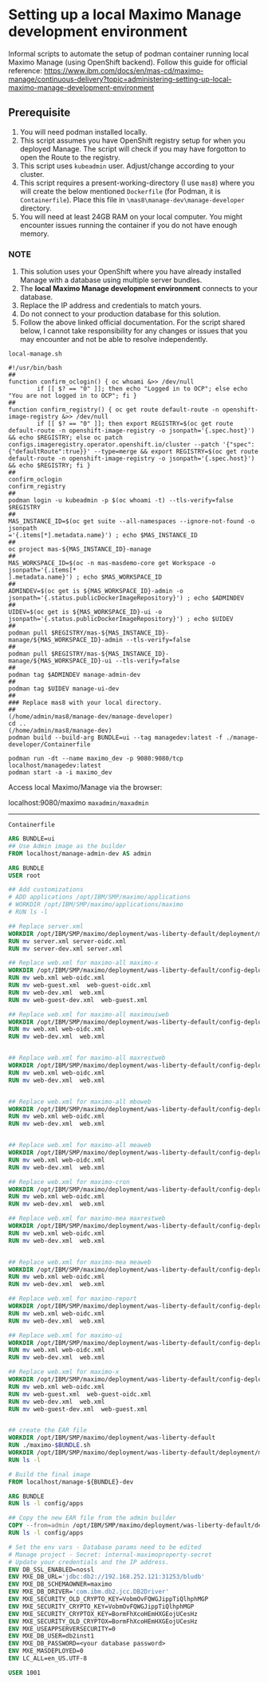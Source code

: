 # Setting up a local Maximo Manage development environment

Informal scripts to automate the setup of podman container running local Maximo Manage (using OpenShift backend). Follow this guide for official reference: https://www.ibm.com/docs/en/mas-cd/maximo-manage/continuous-delivery?topic=administering-setting-up-local-maximo-manage-development-environment

## Prerequisite

1. You will need podman installed locally. 
2. This script assumes you have OpenShift registry setup for when you deployed Manage. The script will check if you may have forgotton to open the Route to the registry.
3. This script uses `kubeadmin` user. Adjust/change according to your cluster.
4. This script requires a present-working-directory (I use `mas8`) where you will create the below mentioned `Dockerfile` (for Podman, it is `Containerfile`). Place this file in `\mas8\manage-dev\manage-developer` directory.
5. You will need at least 24GB RAM on your local computer. You might encounter issues running the container if you do not have enough memory.

### NOTE

1. This solution uses your OpenShift where you have already installed Manage with a database using multiple server bundles.  
2. The **local Maximo Manage development environment** connects to your database. 
3. Replace the IP address and credentials to match yours. 
4. Do not connect to your production database for this solution.
5. Follow the above linked official documentation. For the script shared below, I cannot take responsibility for any changes or issues that you may encounter and not be able to resolve independently.

`local-manage.sh`

```shell
#!/usr/bin/bash
##
function confirm_oclogin() { oc whoami &>> /dev/null
        if [[ $? == "0" ]]; then echo "Logged in to OCP"; else echo "You are not logged in to OCP"; fi }
##
function confirm_registry() { oc get route default-route -n openshift-image-registry &>> /dev/null
        if [[ $? == "0" ]]; then export REGISTRY=$(oc get route default-route -n openshift-image-registry -o jsonpath='{.spec.host}') && echo $REGISTRY; else oc patch configs.imageregistry.operator.openshift.io/cluster --patch '{"spec":{"defaultRoute":true}}' --type=merge && export REGISTRY=$(oc get route default-route -n openshift-image-registry -o jsonpath='{.spec.host}') && echo $REGISTRY; fi }
##
confirm_oclogin
confirm_registry
##
podman login -u kubeadmin -p $(oc whoami -t) --tls-verify=false $REGISTRY
##
MAS_INSTANCE_ID=$(oc get suite --all-namespaces --ignore-not-found -o jsonpath
='{.items[*].metadata.name}') ; echo $MAS_INSTANCE_ID
##
oc project mas-${MAS_INSTANCE_ID}-manage
##
MAS_WORKSPACE_ID=$(oc -n mas-masdemo-core get Workspace -o jsonpath='{.items[*
].metadata.name}') ; echo $MAS_WORKSPACE_ID
##
ADMINDEV=$(oc get is ${MAS_WORKSPACE_ID}-admin -o jsonpath='{.status.publicDockerImageRepository}') ; echo $ADMINDEV
##
UIDEV=$(oc get is ${MAS_WORKSPACE_ID}-ui -o jsonpath='{.status.publicDockerImageRepository}') ; echo $UIDEV
##
podman pull $REGISTRY/mas-${MAS_INSTANCE_ID}-manage/${MAS_WORKSPACE_ID}-admin --tls-verify=false
##
podman pull $REGISTRY/mas-${MAS_INSTANCE_ID}-manage/${MAS_WORKSPACE_ID}-ui --tls-verify=false
##
podman tag $ADMINDEV manage-admin-dev
##
podman tag $UIDEV manage-ui-dev
##
### Replace mas8 with your local directory.
##
(/home/admin/mas8/manage-dev/manage-developer)
cd ..
(/home/admin/mas8/manage-dev)
podman build --build-arg BUNDLE=ui --tag managedev:latest -f ./manage-developer/Containerfile
```
```
podman run -dt --name maximo_dev -p 9080:9080/tcp localhost/managedev:latest
podman start -a -i maximo_dev
```

Access local Maximo/Manage via the browser:

localhost:9080/maximo `maxadmin/maxadmin`

---

`Containerfile`

```Dockerfile
ARG BUNDLE=ui
## Use Admin image as the builder
FROM localhost/manage-admin-dev AS admin

ARG BUNDLE
USER root

## Add customizations
# ADD applications /opt/IBM/SMP/maximo/applications
# WORKDIR /opt/IBM/SMP/maximo/applications/maximo
# RUN ls -l

## Replace server.xml
WORKDIR /opt/IBM/SMP/maximo/deployment/was-liberty-default/deployment/maximo-$BUNDLE/maximo-$BUNDLE-server/
RUN mv server.xml server-oidc.xml
RUN mv server-dev.xml server.xml

## Replace web.xml for maximo-all maximo-x
WORKDIR /opt/IBM/SMP/maximo/deployment/was-liberty-default/config-deployment-descriptors/maximo-all/maximo-x/webmodule/WEB-INF/
RUN mv web.xml web-oidc.xml
RUN mv web-guest.xml  web-guest-oidc.xml
RUN mv web-dev.xml  web.xml
RUN mv web-guest-dev.xml  web-guest.xml

## Replace web.xml for maximo-all maximouiweb
WORKDIR /opt/IBM/SMP/maximo/deployment/was-liberty-default/config-deployment-descriptors/maximo-all/maximouiweb/webmodule/WEB-INF/
RUN mv web.xml web-oidc.xml
RUN mv web-dev.xml  web.xml


## Replace web.xml for maximo-all maxrestweb
WORKDIR /opt/IBM/SMP/maximo/deployment/was-liberty-default/config-deployment-descriptors/maximo-all/maxrestweb/webmodule/WEB-INF/
RUN mv web.xml web-oidc.xml
RUN mv web-dev.xml  web.xml


## Replace web.xml for maximo-all mboweb
WORKDIR /opt/IBM/SMP/maximo/deployment/was-liberty-default/config-deployment-descriptors/maximo-all/mboweb/webmodule/WEB-INF/
RUN mv web.xml web-oidc.xml
RUN mv web-dev.xml  web.xml


## Replace web.xml for maximo-all meaweb
WORKDIR /opt/IBM/SMP/maximo/deployment/was-liberty-default/config-deployment-descriptors/maximo-all/meaweb/webmodule/WEB-INF/
RUN mv web.xml web-oidc.xml
RUN mv web-dev.xml  web.xml

## Replace web.xml for maximo-cron
WORKDIR /opt/IBM/SMP/maximo/deployment/was-liberty-default/config-deployment-descriptors/maximo-cron/webmodule/WEB-INF/
RUN mv web.xml web-oidc.xml
RUN mv web-dev.xml  web.xml

## Replace web.xml for maximo-mea maxrestweb
WORKDIR /opt/IBM/SMP/maximo/deployment/was-liberty-default/config-deployment-descriptors/maximo-mea/maxrestweb/webmodule/WEB-INF/
RUN mv web.xml web-oidc.xml
RUN mv web-dev.xml  web.xml


## Replace web.xml for maximo-mea meaweb
WORKDIR /opt/IBM/SMP/maximo/deployment/was-liberty-default/config-deployment-descriptors/maximo-mea/meaweb/webmodule/WEB-INF/
RUN mv web.xml web-oidc.xml
RUN mv web-dev.xml  web.xml

## Replace web.xml for maximo-report
WORKDIR /opt/IBM/SMP/maximo/deployment/was-liberty-default/config-deployment-descriptors/maximo-report/webmodule/WEB-INF/
RUN mv web.xml web-oidc.xml
RUN mv web-dev.xml  web.xml

## Replace web.xml for maximo-ui
WORKDIR /opt/IBM/SMP/maximo/deployment/was-liberty-default/config-deployment-descriptors/maximo-ui/webmodule/WEB-INF/
RUN mv web.xml web-oidc.xml
RUN mv web-dev.xml  web.xml

## Replace web.xml for maximo-x
WORKDIR /opt/IBM/SMP/maximo/deployment/was-liberty-default/config-deployment-descriptors/maximo-x/webmodule/WEB-INF/
RUN mv web.xml web-oidc.xml
RUN mv web-guest.xml  web-guest-oidc.xml
RUN mv web-dev.xml  web.xml
RUN mv web-guest-dev.xml  web-guest.xml


## create the EAR file
WORKDIR /opt/IBM/SMP/maximo/deployment/was-liberty-default
RUN ./maximo-$BUNDLE.sh
WORKDIR /opt/IBM/SMP/maximo/deployment/was-liberty-default/deployment/maximo-$BUNDLE/maximo-$BUNDLE-server/apps/
RUN ls -l

# Build the final image
FROM localhost/manage-${BUNDLE}-dev

ARG BUNDLE
RUN ls -l config/apps

## Copy the new EAR file from the admin builder
COPY --from=admin /opt/IBM/SMP/maximo/deployment/was-liberty-default/deployment/maximo-$BUNDLE/maximo-$BUNDLE-server/apps/*.war /config/apps
RUN ls -l config/apps

# Set the env vars - Database params need to be edited
# Manage project - Secret: internal-maximoproperty-secret
# Update your credentials and the IP address.
ENV DB_SSL_ENABLED=nossl
ENV MXE_DB_URL='jdbc:db2://192.168.252.121:31253/bludb'
ENV MXE_DB_SCHEMAOWNER=maximo
ENV MXE_DB_DRIVER='com.ibm.db2.jcc.DB2Driver'
ENV MXE_SECURITY_OLD_CRYPTO_KEY=VobmOvFQWGJippTiQlhphMGP
ENV MXE_SECURITY_CRYPTO_KEY=VobmOvFQWGJippTiQlhphMGP
ENV MXE_SECURITY_CRYPTOX_KEY=BormFhXcoHEmHXGEojUCesHz
ENV MXE_SECURITY_OLD_CRYPTOX=BormFhXcoHEmHXGEojUCesHz
ENV MXE_USEAPPSERVERSECURITY=0
ENV MXE_DB_USER=db2inst1
ENV MXE_DB_PASSWORD=<your database password>
ENV MXE_MASDEPLOYED=0
ENV LC_ALL=en_US.UTF-8

USER 1001
```
